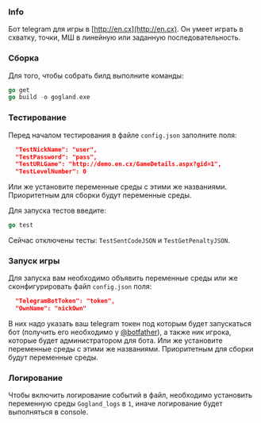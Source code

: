 ### Info
Бот telegram для игры в [http://en.cx](http://en.cx). Он умеет играть в схватку, точки, МШ в линейную или заданную последовательность.
### Сборка
Для того, чтобы собрать билд выполните команды:
```go
go get
go build -o gogland.exe
```
### Тестирование
Перед началом тестирования в файле `config.json` заполните поля:
```json
  "TestNickName": "user",
  "TestPassword": "pass",
  "TestURLGame": "http://demo.en.cx/GameDetails.aspx?gid=1",
  "TestLevelNumber": 0
```
Или же установите переменные среды с этими же названиями. Приоритетным для сборки будут переменные среды.

Для запуска тестов введите:
```go
go test
```
Сейчас отключены тесты: `TestSentCodeJSON` и `TestGetPenaltyJSON`.
### Запуск игры
Для запуска вам необходимо объявить переменные среды или же сконфигурировать файл `config.json` поля:
```json
  "TelegramBotToken": "token",
  "OwnName": "nickOwn"
```
В них надо указать ваш telegram токен под которым будет запускаться бот (получить его необходимо у [@botfather](https://t.me/botfather)), а также ник игрока, которые будет администратором для бота. Или же установите переменные среды с этими же названиями. Приоритетным для сборки будут переменные среды.
### Логирование
Чтобы включить логирование событий в файл, необходимо установить переменную среды `Gogland_logs` в `1`, иначе логирование будет выполняться в console.

